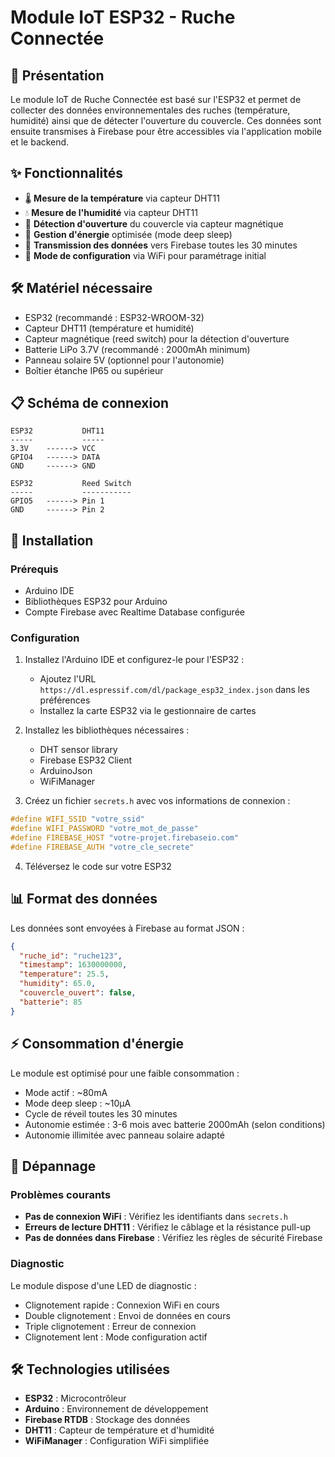 # Module IoT ESP32 - Ruche Connectée

## 🔌 Présentation

Le module IoT de Ruche Connectée est basé sur l'ESP32 et permet de collecter des données environnementales des ruches (température, humidité) ainsi que de détecter l'ouverture du couvercle. Ces données sont ensuite transmises à Firebase pour être accessibles via l'application mobile et le backend.

## ✨ Fonctionnalités

- 🌡️ **Mesure de la température** via capteur DHT11
- 💧 **Mesure de l'humidité** via capteur DHT11
- 🚪 **Détection d'ouverture** du couvercle via capteur magnétique
- 🔋 **Gestion d'énergie** optimisée (mode deep sleep)
- 📡 **Transmission des données** vers Firebase toutes les 30 minutes
- 🔄 **Mode de configuration** via WiFi pour paramétrage initial

## 🛠️ Matériel nécessaire

- ESP32 (recommandé : ESP32-WROOM-32)
- Capteur DHT11 (température et humidité)
- Capteur magnétique (reed switch) pour la détection d'ouverture
- Batterie LiPo 3.7V (recommandé : 2000mAh minimum)
- Panneau solaire 5V (optionnel pour l'autonomie)
- Boîtier étanche IP65 ou supérieur

## 📋 Schéma de connexion

```
ESP32           DHT11
-----           -----
3.3V    ------> VCC
GPIO4   ------> DATA
GND     ------> GND

ESP32           Reed Switch
-----           -----------
GPIO5   ------> Pin 1
GND     ------> Pin 2
```

## 🚀 Installation

### Prérequis

- Arduino IDE
- Bibliothèques ESP32 pour Arduino
- Compte Firebase avec Realtime Database configurée

### Configuration

1. Installez l'Arduino IDE et configurez-le pour l'ESP32 :
   - Ajoutez l'URL `https://dl.espressif.com/dl/package_esp32_index.json` dans les préférences
   - Installez la carte ESP32 via le gestionnaire de cartes

2. Installez les bibliothèques nécessaires :
   - DHT sensor library
   - Firebase ESP32 Client
   - ArduinoJson
   - WiFiManager

3. Créez un fichier `secrets.h` avec vos informations de connexion :
```cpp
#define WIFI_SSID "votre_ssid"
#define WIFI_PASSWORD "votre_mot_de_passe"
#define FIREBASE_HOST "votre-projet.firebaseio.com"
#define FIREBASE_AUTH "votre_cle_secrete"
```

4. Téléversez le code sur votre ESP32

## 📊 Format des données

Les données sont envoyées à Firebase au format JSON :

```json
{
  "ruche_id": "ruche123",
  "timestamp": 1630000000,
  "temperature": 25.5,
  "humidity": 65.0,
  "couvercle_ouvert": false,
  "batterie": 85
}
```

## ⚡ Consommation d'énergie

Le module est optimisé pour une faible consommation :
- Mode actif : ~80mA
- Mode deep sleep : ~10µA
- Cycle de réveil toutes les 30 minutes
- Autonomie estimée : 3-6 mois avec batterie 2000mAh (selon conditions)
- Autonomie illimitée avec panneau solaire adapté

## 🔧 Dépannage

### Problèmes courants

- **Pas de connexion WiFi** : Vérifiez les identifiants dans `secrets.h`
- **Erreurs de lecture DHT11** : Vérifiez le câblage et la résistance pull-up
- **Pas de données dans Firebase** : Vérifiez les règles de sécurité Firebase

### Diagnostic

Le module dispose d'une LED de diagnostic :
- Clignotement rapide : Connexion WiFi en cours
- Double clignotement : Envoi de données en cours
- Triple clignotement : Erreur de connexion
- Clignotement lent : Mode configuration actif

## 🛠️ Technologies utilisées

- **ESP32** : Microcontrôleur
- **Arduino** : Environnement de développement
- **Firebase RTDB** : Stockage des données
- **DHT11** : Capteur de température et d'humidité
- **WiFiManager** : Configuration WiFi simplifiée